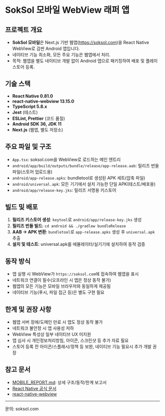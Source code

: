 # SokSol 모바일 WebView 래퍼 앱

## 프로젝트 개요

- **SokSol 모바일**은 Next.js 기반 웹앱(https://soksol.com)을 React Native WebView로 감싼 Android 앱입니다.
- 네이티브 기능 최소화, 모든 주요 기능은 웹앱에서 처리.
- 목적: 웹앱을 별도 네이티브 개발 없이 Android 앱으로 패키징하여 배포 및 플레이스토어 등록.

## 기술 스택

- **React Native 0.81.0**
- **react-native-webview 13.15.0**
- **TypeScript 5.8.x**
- **Jest** (테스트)
- **ESLint, Prettier** (코드 품질)
- **Android SDK 36, JDK 11**
- **Next.js** (웹앱, 별도 저장소)

## 주요 파일 및 구조

- `App.tsx`: soksol.com을 WebView로 로드하는 메인 엔트리
- `android/app/build/outputs/bundle/release/app-release.aab`: 릴리즈 번들 파일(스토어 업로드용)
- `android/app-release.apks`: bundletool로 생성된 APK 세트(압축 파일)
- `android/universal.apk`: 모든 기기에서 설치 가능한 단일 APK(테스트/배포용)
- `android/app/release-key.jks`: 릴리즈 서명용 키스토어

## 빌드 및 배포

1. **릴리즈 키스토어 생성**: `keytool`로 `android/app/release-key.jks` 생성
2. **릴리즈 번들 빌드**: `cd android && ./gradlew bundleRelease`
3. **AAB → APK 변환**: `bundletool`로 `app-release.apks` 생성 후 `universal.apk` 추출
4. **설치 및 테스트**: universal.apk를 에뮬레이터/실기기에 설치하여 동작 검증

## 동작 방식

- 앱 실행 시 WebView가 `https://soksol.com`에 접속하여 웹앱을 표시
- 네트워크 연결이 필수(오프라인 시 앱은 정상 동작 불가)
- 웹앱의 모든 기능은 모바일 브라우저와 동일하게 제공됨
- 네이티브 기능(푸시, 파일 접근 등)은 별도 구현 필요

## 한계 및 권장 사항

- 웹앱 서버 장애/도메인 만료 시 앱도 정상 동작 불가
- 네트워크 불안정 시 앱 사용성 저하
- WebView 특성상 일부 네이티브 UX 미지원
- 앱 심사 시 개인정보처리방침, 아이콘, 스크린샷 등 추가 자료 필요
- 스토어 등록 전 아이콘/스플래시/정책 등 보완, 네이티브 기능 필요시 추가 개발 권장

## 참고 문서

- [MOBILE_REPORT.md](./MOBILE_REPORT.md): 상세 구조/동작/한계 보고서
- [React Native 공식 문서](https://reactnative.dev/)
- [react-native-webview](https://github.com/react-native-webview/react-native-webview)

---

문의: soksol.com
